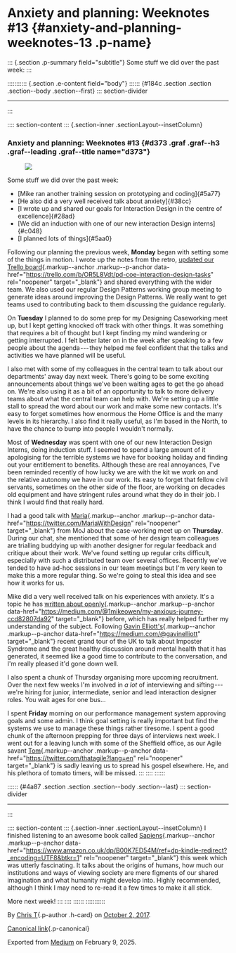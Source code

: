 <div>

# Anxiety and planning: Weeknotes #13 {#anxiety-and-planning-weeknotes-13 .p-name}

</div>

::: {.section .p-summary field="subtitle"}
Some stuff we did over the past week:
:::

::::::::::: {.section .e-content field="body"}
:::::: {#184c .section .section .section--body .section--first}
::: section-divider

------------------------------------------------------------------------
:::

:::: section-content
::: {.section-inner .sectionLayout--insetColumn}
### Anxiety and planning: Weeknotes #13 {#d373 .graf .graf--h3 .graf--leading .graf--title name="d373"}

<figure id="4a5c" class="graf graf--figure graf-after--h3">
<img
src="https://cdn-images-1.medium.com/max/800/1*8rNqi2kpBUn4D0xjXTc8jg.gif"
class="graf-image" data-image-id="1*8rNqi2kpBUn4D0xjXTc8jg.gif"
data-width="1000" data-height="1000" data-is-featured="true" />
</figure>

Some stuff we did over the past week:

-   [Mike ran another training session on prototyping and coding]{#5a77}
-   [He also did a very well received talk about anxiety]{#38cc}
-   [I wrote up and shared our goals for Interaction Design in the
    centre of excellence]{#28ad}
-   [We did an induction with one of our new interaction Design
    interns]{#c048}
-   [I planned lots of things]{#5aa0}

Following our planning the previous week, **Monday** began with setting
some of the things in motion. I wrote up the notes from the retro,
[updated our Trello
board](https://trello.com/b/OR5L8Vdt/pd-coe-interaction-design-tasks){.markup--anchor
.markup--p-anchor
data-href="https://trello.com/b/OR5L8Vdt/pd-coe-interaction-design-tasks"
rel="noopener" target="_blank"} and shared everything with the wider
team. We also used our regular Design Patterns working group meeting to
generate ideas around improving the Design Patterns. We really want to
get teams used to contributing back to them discussing the guidance
regularly.

On **Tuesday** I planned to do some prep for my Designing Caseworking
meet up, but I kept getting knocked off track with other things. It was
something that requires a bit of thought but I kept finding my mind
wandering or getting interrupted. I felt better later on in the week
after speaking to a few people about the agenda --- they helped me feel
confident that the talks and activities we have planned will be useful.

I also met with some of my colleagues in the central team to talk about
our departments' away day next week. There's going to be some exciting
announcements about things we've been waiting ages to get the go ahead
on. We're also using it as a bit of an opportunity to talk to more
delivery teams about what the central team can help with. We're setting
up a little stall to spread the word about our work and make some new
contacts. It's easy to forget sometimes how enormous the Home Office is
and the many levels in its hierarchy. I also find it really useful, as
I'm based in the North, to have the chance to bump into people I
wouldn't normally.

Most of **Wednesday** was spent with one of our new Interaction Design
Interns, doing induction stuff. I seemed to spend a large amount of it
apologising for the terrible systems we have for booking holiday and
finding out your entitlement to benefits. Although these are real
annoyances, I've been reminded recently of how lucky we are with the kit
we work on and the relative autonomy we have in our work. Its easy to
forget that fellow civil servants, sometimes on the other side of the
floor, are working on decades old equipment and have stringent rules
around what they do in their job. I think I would find that really hard.

I had a good talk with
[Maria](https://twitter.com/MariaWithDesign){.markup--anchor
.markup--p-anchor data-href="https://twitter.com/MariaWithDesign"
rel="noopener" target="_blank"} from MoJ about the case-working meet up
on **Thursday**. During our chat, she mentioned that some of her design
team colleagues are trialling buddying up with another designer for
regular feedback and critique about their work. We've found setting up
regular crits difficult, especially with such a distributed team over
several offices. Recently we've tended to have ad-hoc sessions in our
team meetings but I'm very keen to make this a more regular thing. So
we're going to steal this idea and see how it works for us.

Mike did a very well received talk on his experiences with anxiety. It's
a topic he has [written about
openly](https://medium.com/@1mikeowen/my-anxious-journey-ccd82807da92){.markup--anchor
.markup--p-anchor
data-href="https://medium.com/@1mikeowen/my-anxious-journey-ccd82807da92"
target="_blank"} before, which has really helped further my
understanding of the subject. Following [Gavin
Elliott's](https://medium.com/@gavinelliott){.markup--anchor
.markup--p-anchor data-href="https://medium.com/@gavinelliott"
target="_blank"} recent grand tour of the UK to talk about Imposter
Syndrome and the great healthy discussion around mental health that it
has generated, it seemed like a good time to contribute to the
conversation, and I'm really pleased it'd gone down well.

<figure id="0d6b" class="graf graf--figure graf--iframe graf-after--p">
<blockquote>
<a href="https://twitter.com/1mikeowen/status/913394636990947329"></a>
</blockquote>
</figure>

I also spent a chunk of Thursday organising more upcoming recruitment.
Over the next few weeks I'm involved in *a lot* of interviewing and
sifting --- we're hiring for junior, intermediate, senior and lead
interaction designer roles. You wait ages for one bus...

I spent **Friday** morning on our performance management system
approving goals and some admin. I think goal setting is really important
but find the systems we use to manage these things rather tiresome. I
spent a good chunk of the afternoon prepping for three days of
interviews next week. I went out for a leaving lunch with some of the
Sheffield office, as our Agile savant
[Tom](https://twitter.com/thatagile?lang=en){.markup--anchor
.markup--p-anchor data-href="https://twitter.com/thatagile?lang=en"
rel="noopener" target="_blank"} is sadly leaving us to spread his gospel
elsewhere. He, and his plethora of tomato timers, will be missed.
:::
::::
::::::

:::::: {#4a87 .section .section .section--body .section--last}
::: section-divider

------------------------------------------------------------------------
:::

:::: section-content
::: {.section-inner .sectionLayout--insetColumn}
I finished listening to an awesome book called
[Sapiens](https://www.amazon.co.uk/dp/B00K7ED54M/ref=dp-kindle-redirect?_encoding=UTF8&btkr=1){.markup--anchor
.markup--p-anchor
data-href="https://www.amazon.co.uk/dp/B00K7ED54M/ref=dp-kindle-redirect?_encoding=UTF8&btkr=1"
rel="noopener" target="_blank"} this week which was utterly fascinating.
It talks about the origins of humans, how much our institutions and ways
of viewing society are mere figments of our shared imagination and what
humanity might develop into. Highly recommended, although I think I may
need to re-read it a few times to make it all stick.

More next week!
:::
::::
::::::
:::::::::::

By [Chris T](https://medium.com/@ctdesign){.p-author .h-card} on
[October 2, 2017](https://medium.com/p/d221d970f04d).

[Canonical
link](https://medium.com/@ctdesign/anxiety-and-planning-weeknotes-13-d221d970f04d){.p-canonical}

Exported from [Medium](https://medium.com) on February 9, 2025.
